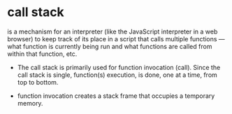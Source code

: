  # call stack
  is a mechanism for an interpreter (like the JavaScript interpreter in a web browser) to keep track of its place in a script that calls multiple functions — what function is currently being run and what functions are called from within that function, etc.

  - The call stack is primarily used for function invocation (call). Since the call stack is single, function(s) execution, is done, one at a time, from top to bottom.

  -  function invocation creates a stack frame that occupies a temporary memory.